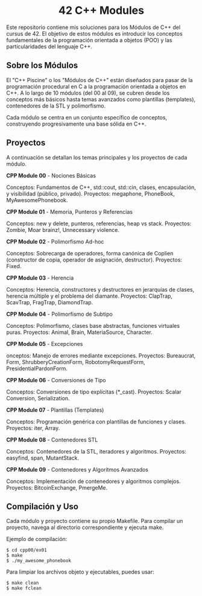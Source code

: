 <h1 align="center">42 C++ Modules</h1>

Este repositorio contiene mis soluciones para los Módulos de C++ del cursus de 42. El objetivo de estos módulos es introducir los conceptos fundamentales de la programación orientada a objetos (POO) y las particularidades del lenguaje C++.

## Sobre los Módulos

El "C++ Piscine" o los "Módulos de C++" están diseñados para pasar de la programación procedural en C a la programación orientada a objetos en C++. A lo largo de 10 módulos (del 00 al 09), se cubren desde los conceptos más básicos hasta temas avanzados como plantillas (templates), contenedores de la STL y polimorfismo.

Cada módulo se centra en un conjunto específico de conceptos, construyendo progresivamente una base sólida en C++.

## Proyectos

A continuación se detallan los temas principales y los proyectos de cada módulo.

**CPP Module 00** - Nociones Básicas

Conceptos: Fundamentos de C++, std::cout, std::cin, clases, encapsulación, y visibilidad (público, privado).
Proyectos: megaphone, PhoneBook, MyAwesomePhonebook.

**CPP Module 01** - Memoria, Punteros y Referencias

Conceptos: new y delete, punteros, referencias, heap vs stack.
Proyectos: Zombie, Moar brainz!, Unnecessary violence.

**CPP Module 02** - Polimorfismo Ad-hoc

Conceptos: Sobrecarga de operadores, forma canónica de Coplien (constructor de copia, operador de asignación, destructor).
Proyectos: Fixed.

**CPP Module 03** - Herencia

Conceptos: Herencia, constructores y destructores en jerarquías de clases, herencia múltiple y el problema del diamante.
Proyectos: ClapTrap, ScavTrap, FragTrap, DiamondTrap.

**CPP Module 04** - Polimorfismo de Subtipo

Conceptos: Polimorfismo, clases base abstractas, funciones virtuales puras.
Proyectos: Animal, Brain, MateriaSource, Character.

**CPP Module 05** - Excepciones

onceptos: Manejo de errores mediante excepciones.
Proyectos: Bureaucrat, Form, ShrubberyCreationForm, RobotomyRequestForm, PresidentialPardonForm.

**CPP Module 06** - Conversiones de Tipo

Conceptos: Conversiones de tipo explícitas (*_cast).
Proyectos: Scalar Conversion, Serialization.

**CPP Module 07** - Plantillas (Templates)

Conceptos: Programación genérica con plantillas de funciones y clases.
Proyectos: iter, Array.

**CPP Module 08** - Contenedores STL

Conceptos: Contenedores de la STL, iteradores y algoritmos.
Proyectos: easyfind, span, MutantStack.

**CPP Module 09** - Contenedores y Algoritmos Avanzados

Conceptos: Implementación de contenedores y algoritmos complejos.
Proyectos: BitcoinExchange, PmergeMe.

## Compilación y Uso

Cada módulo y proyecto contiene su propio Makefile. Para compilar un proyecto, navega al directorio correspondiente y ejecuta make.

Ejemplo de compilación:

```
$ cd cpp00/ex01
$ make
$ ./my_awesome_phonebook
```

Para limpiar los archivos objeto y ejecutables, puedes usar:

```
$ make clean
$ make fclean
```
